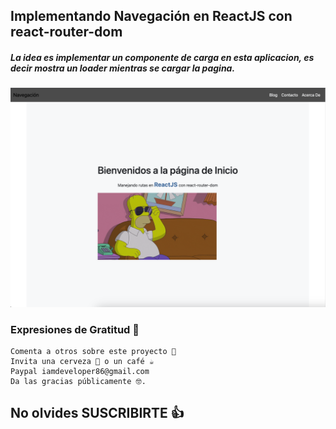 ## Implementando Navegación en ReactJS con react-router-dom

##### La idea es implementar un componente de carga en esta aplicacion, es decir mostra un loader mientras se cargar la pagina.

![](https://raw.githubusercontent.com/urian121/imagenes-proyectos-github/master/react-router-dom.png)

### Expresiones de Gratitud 🎁

    Comenta a otros sobre este proyecto 📢
    Invita una cerveza 🍺 o un café ☕
    Paypal iamdeveloper86@gmail.com
    Da las gracias públicamente 🤓.

## No olvides SUSCRIBIRTE 👍
